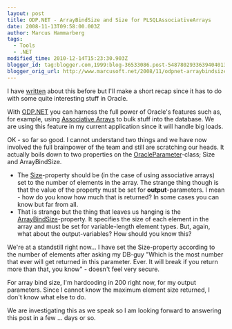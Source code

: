 ```yaml
---
layout: post
title: ODP.NET - ArrayBindSize and Size for PLSQLAssociativeArrays
date: 2008-11-13T09:58:00.003Z
author: Marcus Hammarberg
tags:
  - Tools
  - .NET
modified_time: 2010-12-14T15:23:30.903Z
blogger_id: tag:blogger.com,1999:blog-36533086.post-5487802933639404013
blogger_orig_url: http://www.marcusoft.net/2008/11/odpnet-arraybindsize-and-size-for.html
---
```


I have [written](http://www.marcusoft.net/2008/09/how-to-pass-and-receive-associative.html) about this before but I'll make a short recap since it has to do with some quite interesting stuff in Oracle.

With [ODP.NET](http://www.oracle.com/technology/tech/windows/odpnet/index.html) you can harness the full power of Oracle's features such as, for example, using [Associative Arrays](http://en.wikipedia.org/wiki/Associative_array) to bulk stuff into the database. We are using this feature in my current application since it will handle big loads.

OK - so far so good. I cannot understand two things and we have now involved the full brainpower of the team and still are scratching our heads. It actually boils down to two properties on the [OracleParameter](http://youngcow.net/doc/oracle10g/win.102/b14307/OracleParameterClass.htm)-class; Size and ArrayBindSize.

- The [Size](http://youngcow.net/doc/oracle10g/win.102/b14307/OracleParameterClass.htm#i1012269)-property should be (in the case of using associative arrays) set to the number of elements in the array. The strange thing though is that the value of the property must be set for **output**-parameters. I mean - how do you know how much that is returned? In some cases you can know but far from all.
- That is strange but the thing that leaves us hanging is the [ArrayBindSize](http://youngcow.net/doc/oracle10g/win.102/b14307/OracleParameterClass.htm#i1011933)-property. It specifies the size of each element in the array and must be set for variable-length element types. But, again, what about the output-variables? How should you know this?

We're at a standstill right now... I have set the Size-property according to the number of elements after asking my DB-guy "Which is the most number that ever will get returned in this parameter. Ever. It will break if you return more than that, you know" - doesn't feel very secure.

For array bind size, I'm hardcoding in 200 right now, for my output parameters. Since I cannot know the maximum element size returned, I don't know what else to do.

We are investigating this as we speak so I am looking forward to answering this post in a few ... days or so.
